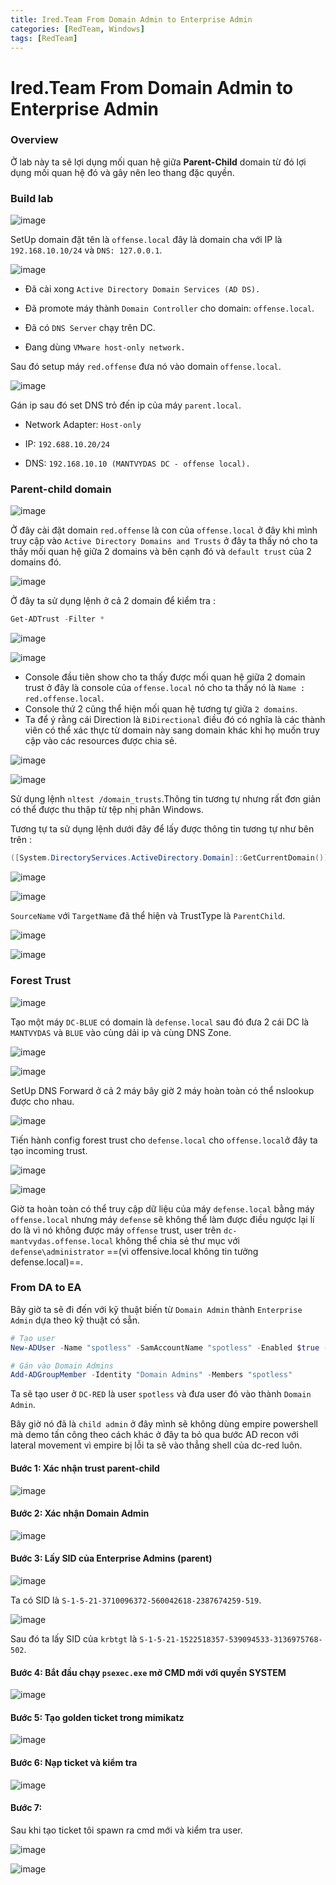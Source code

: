 ```yaml
---
title: Ired.Team From Domain Admin to Enterprise Admin
categories: [RedTeam, Windows]
tags: [RedTeam]
---
```


# Ired.Team From Domain Admin to Enterprise Admin 

### Overview

Ở lab này ta sẽ lợi dụng mối quan hệ giữa **Parent-Child** domain từ đó lợi dụng mối quan hệ đó và gây nên leo thang đặc quyền.

### Build lab

![image](https://hackmd.io/_uploads/BJhTNPJk-x.png)

SetUp domain đặt tên là `offense.local` đây là domain cha với IP là `192.168.10.10/24` và `DNS: 127.0.0.1`.

![image](https://hackmd.io/_uploads/BkRX1OR0ge.png)

- Đã cài xong `Active Directory Domain Services (AD DS).`

- Đã promote máy thành `Domain Controller` cho domain: `offense.local`.

- Đã có `DNS Server` chạy trên DC.

- Đang dùng `VMware host-only network.`

Sau đó setup máy `red.offense` đưa nó vào domain `offense.local`.

![image](https://hackmd.io/_uploads/SJ3Drv1kZx.png)

Gán ip sau đó set DNS trỏ đến ip của máy `parent.local`.

- Network Adapter: `Host-only`

- IP: `192.688.10.20/24`

- DNS: `192.168.10.10 (MANTVYDAS DC - offense local).`

### Parent-child domain

![image](https://hackmd.io/_uploads/BkbC5by1-x.png)

Ở đây cài đặt domain `red.offense` là con của `offense.local` ở đây khi mình truy cập vào `Active Directory Domains and Trusts` ở đây ta thấy nó cho ta thấy mối quan hệ giữa 2 domains và bên cạnh đó và `default trust` của 2 domains đó.

![image](https://hackmd.io/_uploads/HJlVIPJyWx.png)

Ở đây ta sử dụng lệnh ở cả 2 domain để kiểm tra :

```powershell 
Get-ADTrust -Filter *
```

![image](https://hackmd.io/_uploads/H11-PDy1Wg.png)

![image](https://hackmd.io/_uploads/HkKmPP11Wl.png)

- Console đầu tiên show cho ta thấy được mối quan hệ giữa 2 domain trust ở đây là console của `offense.local` nó cho ta thấy nó là `Name : red.offense.local`.
- Console thứ 2 cũng thể hiện mối quan hệ tương tự giữa `2 domains`.
- Ta để ý rằng cái Direction là `BiDirectional` điều đó có nghĩa là các thành viên có thể xác thực từ domain này sang domain khác khi họ muốn truy cập vào các resources được chia sẻ.

![image](https://hackmd.io/_uploads/SkssDvy1bl.png)

![image](https://hackmd.io/_uploads/Byp2DvyyZl.png)

Sử dụng lệnh `nltest /domain_trusts`.Thông tin tương tự nhưng rất đơn giản có thể được thu thập từ tệp nhị phân Windows.

Tương tự ta sử dụng lệnh dưới đây để lấy được thông tin tương tự như bên trên : 

```powershell
([System.DirectoryServices.ActiveDirectory.Domain]::GetCurrentDomain()).GetAllTrustRelationships()
```

![image](https://hackmd.io/_uploads/rkYzuvkkbx.png)

![image](https://hackmd.io/_uploads/rkDXODkJZx.png)

`SourceName` với `TargetName` đã thể hiện và TrustType là `ParentChild`.

![image](https://hackmd.io/_uploads/SJTmguyybx.png)

![image](https://hackmd.io/_uploads/HyLrlOJ1-x.png)

### Forest Trust

![image](https://hackmd.io/_uploads/HJ38edy1bl.png)

Tạo một máy `DC-BLUE` có domain là `defense.local` sau đó đưa 2 cái DC là `MANTVYDAS` và `BLUE` vào cùng dải ip và cùng DNS Zone.

![image](https://hackmd.io/_uploads/Syk5b_ykWg.png)

![image](https://hackmd.io/_uploads/ByK9b_11We.png)

SetUp DNS Forward ở cả 2 máy bây giờ 2 máy hoàn toàn có thể nslookup được cho nhau.

![image](https://hackmd.io/_uploads/SyQ4BdyJbx.png)

Tiến hành config forest trust cho `defense.local` cho `offense.local`ở đây ta tạo incoming trust.

![image](https://hackmd.io/_uploads/SJR8L_JkZx.png)

![image](https://hackmd.io/_uploads/SysDI_Jy-l.png)

Giờ ta hoàn toàn có thể truy cập dữ liệu của máy `defense.local` bằng máy `offense.local` nhưng máy `defense` sẽ không thể làm được điều ngược lại lí do là vì nó không được máy `offense` trust, user trên `dc-mantvydas.offense.local` không thể chia sẻ thư mục với `defense\administrator` ==(vì offensive.local không tin tưởng defense.local)==.

### From DA to EA

Bây giờ ta sẽ đi đến với kỹ thuật biến từ `Domain Admin` thành `Enterprise Admin` dựa theo kỹ thuật có sẵn.

```powershell 
# Tạo user
New-ADUser -Name "spotless" -SamAccountName "spotless" -Enabled $true -AccountPassword (ConvertTo-SecureString "Password123!" -AsPlainText -Force)

# Gán vào Domain Admins
Add-ADGroupMember -Identity "Domain Admins" -Members "spotless"
```

Ta sẽ tạo user ở `DC-RED` là user `spotless` và đưa user đó vào thành `Domain Admin`.

Bây giờ nó đã là `child admin` ở đây mình sẽ không dùng empire powershell mà demo tấn công theo cách khác ở đây ta bỏ qua bước AD recon với lateral movement vì empire bị lỗi ta sẽ vào thẳng shell của dc-red luôn.

#### Bước 1: Xác nhận trust parent-child

![image](https://hackmd.io/_uploads/SkO2GbWkWe.png)

#### Bước 2: Xác nhận Domain Admin

![image](https://hackmd.io/_uploads/SyYJQ-bk-x.png)

#### Bước 3: Lấy SID của Enterprise Admins (parent)

![image](https://hackmd.io/_uploads/rJLc7-Z1bg.png)

Ta có SID là `S-1-5-21-3710096372-560042618-2387674259-519`.

![image](https://hackmd.io/_uploads/rJNG8ZZJWx.png)

Sau đó ta lấy SID của `krbtgt` là `S-1-5-21-1522518357-539094533-3136975768-502`.

#### Bước 4: Bắt đầu chạy `psexec.exe` mở CMD mới với quyền SYSTEM

![image](https://hackmd.io/_uploads/ByChUZbyWg.png)

#### Bước 5: Tạo golden ticket trong mimikatz

![image](https://hackmd.io/_uploads/ByyWDZby-l.png)

#### Bước 6: Nạp ticket và kiểm tra

![image](https://hackmd.io/_uploads/S1o4PWWkWe.png)

#### Bước 7: 

Sau khi tạo ticket tôi spawn ra cmd mới và kiểm tra user.

![image](https://hackmd.io/_uploads/B1VCs-WJbe.png)

![image](https://hackmd.io/_uploads/SkeHlX-J-x.png)






















